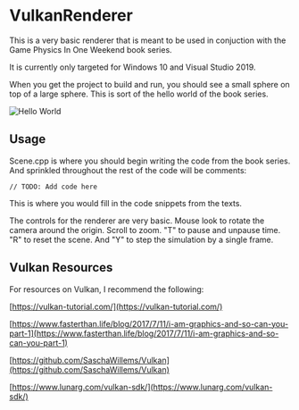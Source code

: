 # VulkanRenderer

This is a very basic renderer that is meant to be used in conjuction with the Game Physics In One Weekend book series.

It is currently only targeted for Windows 10 and Visual Studio 2019.

When you get the project to build and run, you should see a small sphere on top of a large sphere.  This is sort of the hello world of the book series.

![Hello World](https://github.com/gamephysicsweekend/VulkanRenderer/blob/main/data/images/helloworld.jpg?raw=true)

## Usage

Scene.cpp is where you should begin writing the code from the book series.  And sprinkled throughout the rest of the code will be comments:

```
// TODO: Add code here
```

This is where you would fill in the code snippets from the texts.

The controls for the renderer are very basic.  Mouse look to rotate the camera around the origin.  Scroll to zoom.  "T" to pause and unpause time.  "R" to reset the scene.  And "Y" to step the simulation by a single frame.


## Vulkan Resources

For resources on Vulkan, I recommend the following:

[https://vulkan-tutorial.com/](https://vulkan-tutorial.com/)

[https://www.fasterthan.life/blog/2017/7/11/i-am-graphics-and-so-can-you-part-1](https://www.fasterthan.life/blog/2017/7/11/i-am-graphics-and-so-can-you-part-1)

[https://github.com/SaschaWillems/Vulkan](https://github.com/SaschaWillems/Vulkan)

[https://www.lunarg.com/vulkan-sdk/](https://www.lunarg.com/vulkan-sdk/)